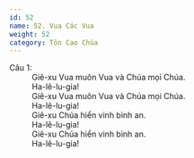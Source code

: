 ```yaml
---
id: 52
name: 52. Vua Các Vua
weight: 52
category: Tôn Cao Chúa
---
```

<dl><dt>Câu 1:</dt><dd data-verse="1">Giê-xu Vua muôn Vua và Chúa mọi Chúa. <br/>Ha-lê-lu-gia! <br/> Giê-xu Vua muôn Vua và Chúa mọi Chúa. <br/>Ha-lê-lu-gia! <br/>Giê-xu Chúa hiển vinh bình an. <br/>Ha-lê-lu-gia! <br/>Giê-xu Chúa hiển vinh bình an. <br/>Ha-lê-lu-gia! </dd></dl>
